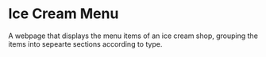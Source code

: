 # Ice Cream Menu

A webpage that displays the menu items of an ice cream shop, grouping the items into sepearte sections according to type.